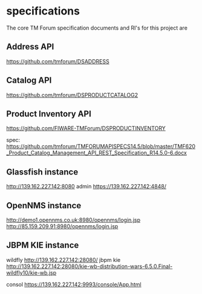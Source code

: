 # specifications

The core TM Forum specification documents and RI's for this project are

## Address API
https://github.com/tmforum/DSADDRESS

## Catalog API
https://github.com/tmforum/DSPRODUCTCATALOG2

## Product Inventory API
https://github.com/FIWARE-TMForum/DSPRODUCTINVENTORY

spec: https://github.com/tmforum/TMFORUMAPISPECS14.5/blob/master/TMF620_Product_Catalog_Management_API_REST_Specification_R14.5.0-6.docx

## Glassfish instance
http://139.162.227.142:8080
admin https://139.162.227.142:4848/


## OpenNMS instance
http://demo1.opennms.co.uk:8980/opennms/login.jsp
http://85.159.209.91:8980/opennms/login.jsp

## JBPM KIE instance
wildfly http://139.162.227.142:28080/
jbpm kie http://139.162.227.142:28080/kie-wb-distribution-wars-6.5.0.Final-wildfly10/kie-wb.jsp

consol https://139.162.227.142:9993/console/App.html
